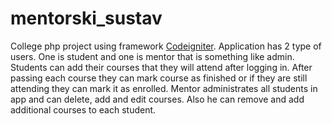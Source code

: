 # mentorski_sustav
College php project using framework [Codeigniter](https://www.codeigniter.com/). Application has 2 type of users. One is student and one is mentor that is something like admin. Students can add their courses that they will attend after logging in. After passing each course they can mark course as finished or if they are still attending they can mark it as enrolled. Mentor administrates all students in app and can delete, add and edit courses. Also he can remove and add additional courses to each student.

